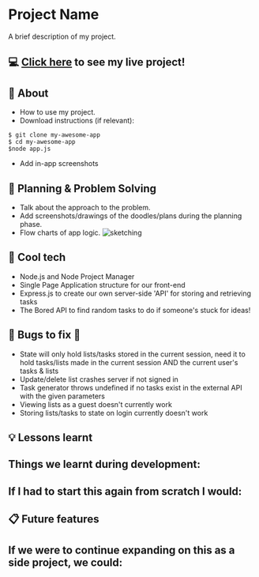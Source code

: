 # Project Name
A brief description of my project.
## :computer: [Click here](https://project-focus.onrender.com) to see my live project!
## :page_facing_up: About
- How to use my project.
- Download instructions (if relevant):
```
$ git clone my-awesome-app
$ cd my-awesome-app
$node app.js
```
- Add in-app screenshots
## :pencil: Planning & Problem Solving
- Talk about the approach to the problem.
- Add screenshots/drawings of the doodles/plans during the planning phase.
- Flow charts of app logic.
![sketching](https://images.unsplash.com/photo-1581291518633-83b4ebd1d83e?ixlib=rb-1.2.1&ixid=MnwxMjA3fDB8MHxwaG90by1wYWdlfHx8fGVufDB8fHx8&auto=format&fit=crop&w=1170&q=80)
## :floppy_disk: Cool tech
- Node.js and Node Project Manager
- Single Page Application structure for our front-end
- Express.js to create our own server-side 'API' for storing and retrieving tasks
- The Bored API to find random tasks to do if someone's stuck for ideas!
## :wrench: Bugs to fix :space_invader:
- State will only hold lists/tasks stored in the current session, need it to hold tasks/lists made in the current session AND the current user's tasks & lists
- Update/delete list crashes server if not signed in
- Task generator throws undefined if no tasks exist in the external API with the given parameters
- Viewing lists as a guest doesn't currently work
- Storing lists/tasks to state on login currently doesn't work
## :bulb: Lessons learnt
Things we learnt during development:
- 
If I had to start this again from scratch I would:
- 
## :clipboard: Future features
If we were to continue expanding on this as a side project, we could:
- 
